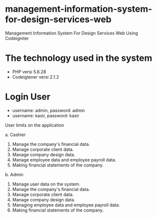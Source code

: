 # management-information-system-for-design-services-web
Management Information System For Design Services Web Using Codeigniter

# The technology used in the system
- PHP versi 5.6.28
- Codeigtener versi 2.1.2

# Login User
- username: admin, password: admin
- username: kasir, password: kasir

User limits on the application

a.	Cashier

1. Manage the company's financial data.
2. Manage corporate client data.
3. Manage company design data.
4. Manage employee data and employee payroll data.
5. Making financial statements of the company.

b.	Admin

1. Manage user data on the system.
2. Manage the company's financial data.
3. Manage corporate client data.
4. Manage company design data.
5. Managing employee data and employee payroll data.
6. Making financial statements of the company.
